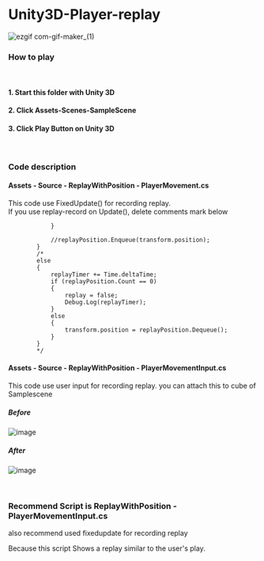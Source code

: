 # Unity3D-Player-replay

![ezgif com-gif-maker_(1)](https://user-images.githubusercontent.com/26586104/150170326-124460d4-ac74-4045-ad7b-348ef8bcb787.gif)


### How to play

<br />

#### 1. Start this folder with Unity 3D
#### 2. Click Assets-Scenes-SampleScene
#### 3. Click Play Button on Unity 3D

<br />

### Code description

#### Assets - Source - ReplayWithPosition - PlayerMovement.cs

This code use FixedUpdate() for recording replay.   
If you use replay-record on Update(), delete comments mark below 

```
            }

            //replayPosition.Enqueue(transform.position);
        }
        /*
        else
        {
            replayTimer += Time.deltaTime;
            if (replayPosition.Count == 0)
            {
                replay = false;
                Debug.Log(replayTimer);
            }
            else
            {
                transform.position = replayPosition.Dequeue();
            }
        }
        */
```

#### Assets - Source - ReplayWithPosition - PlayerMovementInput.cs

This code use user input for recording replay.
you can attach this to cube of Samplescene

##### Before

![image](https://user-images.githubusercontent.com/26586104/150167351-ffdb65d9-7b7b-47df-81f4-56e299eadeb7.png)


##### After
![image](https://user-images.githubusercontent.com/26586104/150167508-62801740-78f6-4de8-9f44-233ea3ea29b5.png)

<br />

### Recommend Script is ReplayWithPosition - PlayerMovementInput.cs

also recommend used fixedupdate for recording replay

Because this script Shows a replay similar to the user's play.
